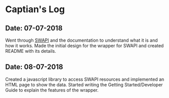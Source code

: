 # Captian's Log

## Date: 07-07-2018
Went through [SWAPI](https://swapi.co/) and the documentation to understand what it is and how it works.
Made the initial design for the wrapper for SWAPI and created README with its details.

## Date: 08-07-2018
Created a javascript library to access SWAPI resources and implemented an HTML page to show the data.
Started writing the Getting Started/Developer Guide to explain the features of the wrapper.